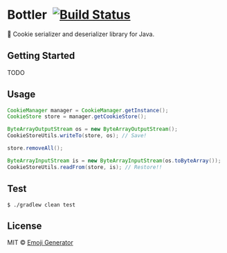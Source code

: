 # Bottler &nbsp;[![Build Status](https://travis-ci.org/emoji-gen/bottler.svg?branch=master)](https://travis-ci.org/emoji-gen/bottler)

:cookie: Cookie serializer and deserializer library for Java.

## Getting Started
TODO

## Usage

```java
CookieManager manager = CookieManager.getInstance();
CookieStore store = manager.getCookieStore();

ByteArrayOutputStream os = new ByteArrayOutputStream();
CookieStoreUtils.writeTo(store, os); // Save!

store.removeAll();

ByteArrayInputStream is = new ByteArrayInputStream(os.toByteArray());
CookieStoreUtils.readFrom(store, is); // Restore!!
```

## Test

```
$ ./gradlew clean test
```

## License
MIT &copy; [Emoji Generator](https://emoji.pine.moe/)

